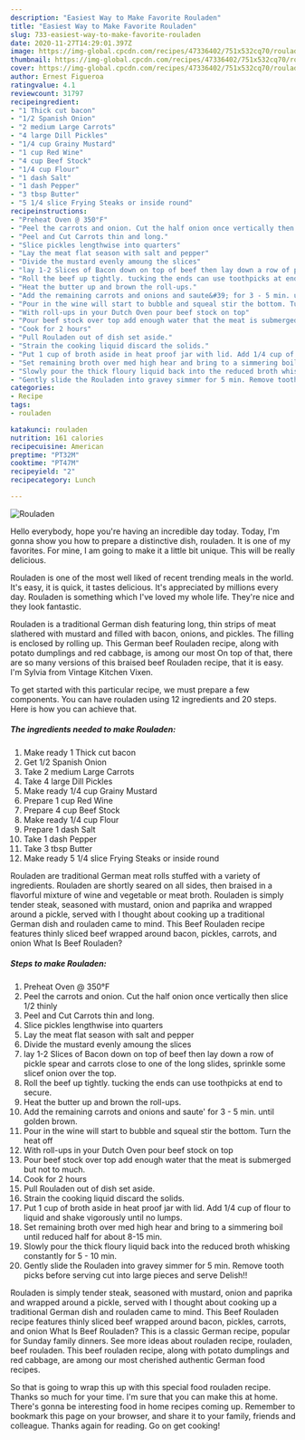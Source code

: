 ```yaml
---
description: "Easiest Way to Make Favorite Rouladen"
title: "Easiest Way to Make Favorite Rouladen"
slug: 733-easiest-way-to-make-favorite-rouladen
date: 2020-11-27T14:29:01.397Z
image: https://img-global.cpcdn.com/recipes/47336402/751x532cq70/rouladen-recipe-main-photo.jpg
thumbnail: https://img-global.cpcdn.com/recipes/47336402/751x532cq70/rouladen-recipe-main-photo.jpg
cover: https://img-global.cpcdn.com/recipes/47336402/751x532cq70/rouladen-recipe-main-photo.jpg
author: Ernest Figueroa
ratingvalue: 4.1
reviewcount: 31797
recipeingredient:
- "1 Thick cut bacon"
- "1/2 Spanish Onion"
- "2 medium Large Carrots"
- "4 large Dill Pickles"
- "1/4 cup Grainy Mustard"
- "1 cup Red Wine"
- "4 cup Beef Stock"
- "1/4 cup Flour"
- "1 dash Salt"
- "1 dash Pepper"
- "3 tbsp Butter"
- "5 1/4 slice Frying Steaks or inside round"
recipeinstructions:
- "Preheat Oven @ 350°F"
- "Peel the carrots and onion. Cut the half onion once vertically then slice 1/2 thinly"
- "Peel and Cut Carrots thin and long."
- "Slice pickles lengthwise into quarters"
- "Lay the meat flat season with salt and pepper"
- "Divide the mustard evenly amoung the slices"
- "lay 1-2 Slices of Bacon down on top of beef then lay down a row of pickle spear and carrots close to one of the long slides, sprinkle some slicef onion over the top."
- "Roll the beef up tightly. tucking the ends can use toothpicks at end to secure."
- "Heat the butter up and brown the roll-ups."
- "Add the remaining carrots and onions and saute&#39; for 3 - 5 min. until golden brown."
- "Pour in the wine will start to bubble and squeal stir the bottom. Turn the heat off"
- "With roll-ups in your Dutch Oven pour beef stock on top"
- "Pour beef stock over top add enough water that the meat is submerged but not to much."
- "Cook for 2 hours"
- "Pull Rouladen out of dish set aside."
- "Strain the cooking liquid discard the solids."
- "Put 1 cup of broth aside in heat proof jar with lid. Add 1/4 cup of flour to liquid and shake vigorously until no lumps."
- "Set remaining broth over med high hear and bring to a simmering boil until reduced half for about 8-15 min."
- "Slowly pour the thick floury liquid back into the reduced broth whisking constantly for 5 - 10 min."
- "Gently slide the Rouladen into gravey simmer for 5 min. Remove tooth picks  before serving cut into large pieces and serve Delish!!"
categories:
- Recipe
tags:
- rouladen

katakunci: rouladen 
nutrition: 161 calories
recipecuisine: American
preptime: "PT32M"
cooktime: "PT47M"
recipeyield: "2"
recipecategory: Lunch

---
```



![Rouladen](https://img-global.cpcdn.com/recipes/47336402/751x532cq70/rouladen-recipe-main-photo.jpg)

Hello everybody, hope you're having an incredible day today. Today, I'm gonna show you how to prepare a distinctive dish, rouladen. It is one of my favorites. For mine, I am going to make it a little bit unique. This will be really delicious.

Rouladen is one of the most well liked of recent trending meals in the world. It's easy, it is quick, it tastes delicious. It's appreciated by millions every day. Rouladen is something which I've loved my whole life. They're nice and they look fantastic.

Rouladen is a traditional German dish featuring long, thin strips of meat slathered with mustard and filled with bacon, onions, and pickles. The filling is enclosed by rolling up. This German beef Rouladen recipe, along with potato dumplings and red cabbage, is among our most On top of that, there are so many versions of this braised beef Rouladen recipe, that it is easy. I&#39;m Sylvia from Vintage Kitchen Vixen.


To get started with this particular recipe, we must prepare a few components. You can have rouladen using 12 ingredients and 20 steps. Here is how you can achieve that.

<!--inarticleads1-->

##### The ingredients needed to make Rouladen:

1. Make ready 1 Thick cut bacon
1. Get 1/2 Spanish Onion
1. Take 2 medium Large Carrots
1. Take 4 large Dill Pickles
1. Make ready 1/4 cup Grainy Mustard
1. Prepare 1 cup Red Wine
1. Prepare 4 cup Beef Stock
1. Make ready 1/4 cup Flour
1. Prepare 1 dash Salt
1. Take 1 dash Pepper
1. Take 3 tbsp Butter
1. Make ready 5 1/4 slice Frying Steaks or inside round


Rouladen are traditional German meat rolls stuffed with a variety of ingredients. Rouladen are shortly seared on all sides, then braised in a flavorful mixture of wine and vegetable or meat broth. Rouladen is simply tender steak, seasoned with mustard, onion and paprika and wrapped around a pickle, served with I thought about cooking up a traditional German dish and rouladen came to mind. This Beef Rouladen recipe features thinly sliced beef wrapped around bacon, pickles, carrots, and onion What Is Beef Rouladen? 

<!--inarticleads2-->

##### Steps to make Rouladen:

1. Preheat Oven @ 350°F
1. Peel the carrots and onion. Cut the half onion once vertically then slice 1/2 thinly
1. Peel and Cut Carrots thin and long.
1. Slice pickles lengthwise into quarters
1. Lay the meat flat season with salt and pepper
1. Divide the mustard evenly amoung the slices
1. lay 1-2 Slices of Bacon down on top of beef then lay down a row of pickle spear and carrots close to one of the long slides, sprinkle some slicef onion over the top.
1. Roll the beef up tightly. tucking the ends can use toothpicks at end to secure.
1. Heat the butter up and brown the roll-ups.
1. Add the remaining carrots and onions and saute&#39; for 3 - 5 min. until golden brown.
1. Pour in the wine will start to bubble and squeal stir the bottom. Turn the heat off
1. With roll-ups in your Dutch Oven pour beef stock on top
1. Pour beef stock over top add enough water that the meat is submerged but not to much.
1. Cook for 2 hours
1. Pull Rouladen out of dish set aside.
1. Strain the cooking liquid discard the solids.
1. Put 1 cup of broth aside in heat proof jar with lid. Add 1/4 cup of flour to liquid and shake vigorously until no lumps.
1. Set remaining broth over med high hear and bring to a simmering boil until reduced half for about 8-15 min.
1. Slowly pour the thick floury liquid back into the reduced broth whisking constantly for 5 - 10 min.
1. Gently slide the Rouladen into gravey simmer for 5 min. Remove tooth picks  before serving cut into large pieces and serve Delish!!


Rouladen is simply tender steak, seasoned with mustard, onion and paprika and wrapped around a pickle, served with I thought about cooking up a traditional German dish and rouladen came to mind. This Beef Rouladen recipe features thinly sliced beef wrapped around bacon, pickles, carrots, and onion What Is Beef Rouladen? This is a classic German recipe, popular for Sunday family dinners. See more ideas about rouladen recipe, rouladen, beef rouladen. This beef rouladen recipe, along with potato dumplings and red cabbage, are among our most cherished authentic German food recipes. 

So that is going to wrap this up with this special food rouladen recipe. Thanks so much for your time. I'm sure that you can make this at home. There's gonna be interesting food in home recipes coming up. Remember to bookmark this page on your browser, and share it to your family, friends and colleague. Thanks again for reading. Go on get cooking!
